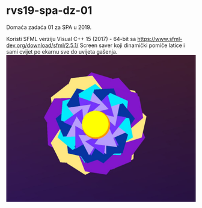 # rvs19-spa-dz-01
Domaća zadaća 01 za SPA u 2019.

Koristi SFML verziju Visual C++ 15 (2017) - 64-bit sa https://www.sfml-dev.org/download/sfml/2.5.1/
Screen saver koji dinamički pomiče latice i sami cvijet po ekarnu sve do uvijeta gašenja.
<img src="dz1cv.jpg" class="img-responsive" alt=""> </div>
